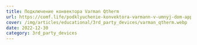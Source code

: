 ```yaml
---
title: Подключение конвектора Varman Qtherm
url: https://comf.life/podklyuchenie-konvektora-varmann-v-umnyj-dom-apple-home-alisa.html
cover: /img/articles/educational/3rd_party_devices/varman_qtherm.webp
date: 2022-12-30
category: 3rd_party_devices
---
```

